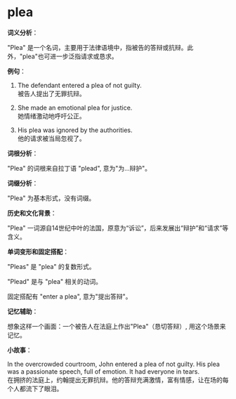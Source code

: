# plea

**词义分析**：

  

"Plea" 是一个名词，主要用于法律语境中，指被告的答辩或抗辩。此外，"plea"也可进一步泛指请求或恳求。

  

**例句**：

  

1.  The defendant entered a plea of not guilty.  
    被告人提出了无罪抗辩。
    
      
    
2.  She made an emotional plea for justice.  
    她情绪激动地呼吁公正。
    
      
    
3.  His plea was ignored by the authorities.  
    他的请求被当局忽视了。
    
      
    

  

**词根分析**：

  

"Plea" 的词根来自拉丁语 "plead", 意为"为...辩护"。

  

**词缀分析**：

  

"Plea" 为基本形式，没有词缀。

  

**历史和文化背景**：

  

"Plea" 一词源自14世纪中叶的法国，原意为“诉讼”，后来发展出“辩护”和“请求”等含义。

  

**单词变形和固定搭配**：

  

"Pleas" 是 "plea" 的复数形式。

  

"Plead" 是与 "plea" 相关的动词。

  

固定搭配有 "enter a plea", 意为"提出答辩"。

  

**记忆辅助**：

  

想象这样一个画面：一个被告人在法庭上作出"Plea"（恳切答辩）, 用这个场景来记忆。

  

**小故事**：

  

In the overcrowded courtroom, John entered a plea of not guilty. His plea was a passionate speech, full of emotion. It had everyone in tears.  
在拥挤的法庭上，约翰提出无罪抗辩。他的答辩充满激情，富有情感，让在场的每个人都流下了眼泪。
